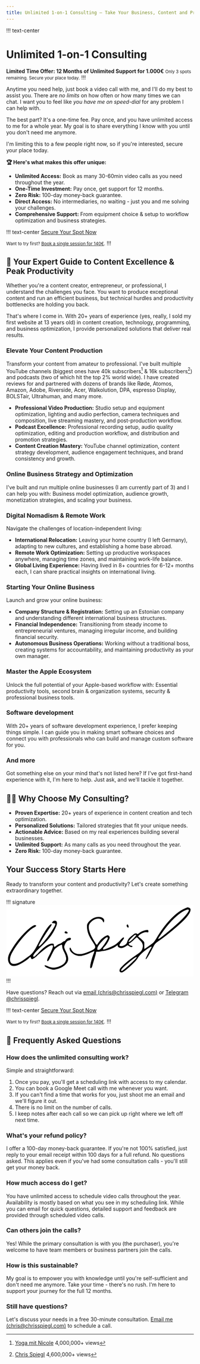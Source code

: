 ```yaml
---
title: Unlimited 1-on-1 Consulting — Take Your Business, Content and Productivity to the Next Level
---
```


<!--
Testimonials:

Shawn on Telegram…



Lifetime Consulting Inspired by (Status 2025-03-31):

Daniel Vassallo:
https://x.com/dvassallo/status/1869826319640604849
https://dvassallo.gumroad.com/l/consultations

Florin Pop:
https://x.com/florinpop1705/status/1906400602818580702
https://www.florin-pop.com/consulting/

Found in research (coach 15 min sessions):
https://www.growwithlaura.com/unlimited-coaching-and-consulting.html


Consulting - Unlimited

https://buy.stripe.com/14k15geHSedQdP2bIJ

Consulting - 1-Hour

https://buy.stripe.com/4gw4hs8ju4DgcKYcMO

?prefilled_email=chris%40chrisspiegl.com
 -->

!!! text-center
# Unlimited 1-on-1 Consulting

**Limited Time Offer: 12 Months of Unlimited Support for 1.000€**
<small>Only 3 spots remaining. Secure your place today.</small>
!!!

Anytime you need help, just book a video call with me, and I'll do my best to assist you. There are *no limits* on how often or how many times we can chat. I want you to feel like *you have me on speed-dial* for any problem I can help with.

The best part? It's a one-time fee. Pay once, and you have unlimited access to me for a whole year. My goal is to share everything I know with you until you don't need me anymore.

I'm limiting this to a few people right now, so if you're interested, secure your place today.

**🏆 Here's what makes this offer unique:**
- **Unlimited Access:** Book as many 30-60min video calls as you need throughout the year.
- **One-Time Investment:** Pay once, get support for 12 months.
- **Zero Risk:** 100-day money-back guarantee.
- **Direct Access:** No intermediaries, no waiting - just you and me solving your challenges.
- **Comprehensive Support:** From equipment choice & setup to workflow optimization and business strategies.

!!! text-center
<a class="btn" href="https://crsp.li/consulting-unlimited">Secure Your Spot Now</a>
<small style="display: inline-block; padding-top: 1rem;">Want to try first? [Book a single session for 140€](https://crsp.li/consulting-1-hour).</small>
!!!

## 📝 Your Expert Guide to Content Excellence & Peak Productivity

Whether you're a content creator, entrepreneur, or professional, I understand the challenges you face. You want to produce exceptional content and run an efficient business, but technical hurdles and productivity bottlenecks are holding you back.

That's where I come in. With 20+ years of experience (yes, really, I sold my first website at 13 years old) in content creation, technology, programming, and business optimization, I provide personalized solutions that deliver real results.

### Elevate Your Content Production

Transform your content from amateur to professional. I've built multiple YouTube channels (biggest ones have 40k subscribers[^1] & 16k subscribers[^2]) and podcasts (two of which hit the top 2% world wide). I have created reviews for and partnered with dozens of brands like Røde, Atomos, Amazon, Adobe, Riverside, Acer, Walkolution, DPA, espresso Display, BOLSTair, Ultrahuman, and many more.

- **Professional Video Production:** Studio setup and equipment optimization, lighting and audio perfection, camera techniques and composition, live streaming mastery, and post-production workflow.
- **Podcast Excellence:** Professional recording setup, audio quality optimization, editing and production workflow, and distribution and promotion strategies.
- **Content Creation Mastery:** YouTube channel optimization, content strategy development, audience engagement techniques, and brand consistency and growth.

### Online Business Strategy and Optimization

I've built and run multiple online businesses (I am currently part of 3) and I can help you with: Business model optimization, audience growth, monetization strategies, and scaling your business.

### Digital Nomadism & Remote Work

Navigate the challenges of location-independent living:

- **International Relocation:** Leaving your home country (I left Germany), adapting to new cultures, and establishing a home base abroad.
- **Remote Work Optimization:** Setting up productive workspaces anywhere, managing time zones, and maintaining work-life balance.
- **Global Living Experience:** Having lived in 8+ countries for 6-12+ months each, I can share practical insights on international living.

### Starting Your Online Business

Launch and grow your online business:

- **Company Structure & Registration:** Setting up an Estonian company and understanding different international business structures.
- **Financial Independence:** Transitioning from steady income to entrepreneurial ventures, managing irregular income, and building financial security.
- **Autonomous Business Operations:** Working without a traditional boss, creating systems for accountability, and maintaining productivity as your own manager.


### Master the Apple Ecosystem

Unlock the full potential of your Apple-based workflow with: Essential productivity tools, second brain & organization systems, security & professional business tools.

### Software development

With 20+ years of software development experience, I prefer keeping things simple. I can guide you in making smart software choices and connect you with professionals who can build and manage custom software for you.

### And more

Got something else on your mind that's not listed here? If I've got first-hand experience with it, I'm here to help. Just ask, and we'll tackle it together.

## 👨‍💼 Why Choose My Consulting?

- **Proven Expertise:** 20+ years of experience in content creation and tech optimization.
- **Personalized Solutions:** Tailored strategies that fit your unique needs.
- **Actionable Advice:** Based on my real experiences building several businesses.
- **Unlimited Support:** As many calls as you need throughout the year.
- **Zero Risk:** 100-day money-back guarantee.

## Your Success Story Starts Here

Ready to transform your content and productivity? Let's create something extraordinary together.

!!! signature
[![Chris Spiegl](/assets/images/other/signature-public-small.png)](https://crsp.li/contact)
!!!

Have questions? Reach out via [email (chris@chrisspiegl.com)](mailto:chris@chrisspiegl.com) or [Telegram @chrisspiegl](https://crsp.li/tg).

!!! text-center
<a class="btn" href="https://crsp.li/consulting-unlimited">Secure Your Spot Now</a>
<small style="display: inline-block; padding-top: 1rem;">Want to try first? [Book a single session for 140€](https://crsp.li/consulting-1-hour).</small>
!!!

## 🤔 Frequently Asked Questions

### How does the unlimited consulting work?

Simple and straightforward:

1. Once you pay, you'll get a scheduling link with access to my calendar.
2. You can book a Google Meet call with me whenever you want.
3. If you can't find a time that works for you, just shoot me an email and we'll figure it out.
4. There is no limit on the number of calls.
5. I keep notes after each call so we can pick up right where we left off next time.

### What's your refund policy?

I offer a 100-day money-back guarantee. If you're not 100% satisfied, just reply to your email receipt within 100 days for a full refund. No questions asked. This applies even if you've had some consultation calls - you'll still get your money back.

### How much access do I get?

You have unlimited access to schedule video calls throughout the year. Availability is mostly based on what you see in my scheduling link. While you can email for quick questions, detailed support and feedback are provided through scheduled video calls.

### Can others join the calls?

Yes! While the primary consultation is with you (the purchaser), you're welcome to have team members or business partners join the calls.

### How is this sustainable?

My goal is to empower you with knowledge until you're self-sufficient and don't need me anymore. Take your time - there's no rush. I'm here to support your journey for the full 12 months.

### Still have questions?

Let's discuss your needs in a free 30-minute consultation. [Email me (chris@chrisspiegl.com)](mailto:chris@chrisspiegl.com) to schedule a call.

[^1]: [Yoga mit Nicole](https://youtube.com/NicoleReiher) 4,000,000+ views
[^2]: [Chris Spiegl](https://youtube.com/ChrisSpiegl) 4,600,000+ views
